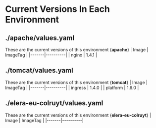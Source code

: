 # Current Versions In Each Environment
## ./apache/values.yaml
These are the current versions of this environment {**apache**}
| Image | ImageTag |
|-------|----------|
| nginx | 1.4.1 |
## ./tomcat/values.yaml
These are the current versions of this environment {**tomcat**}
| Image | ImageTag |
|-------|----------|
| ingress | 1.4.0 |
| platform | 1.6.0 |
## ./elera-eu-colruyt/values.yaml
These are the current versions of this environment {**elera-eu-colruyt**}
| Image | ImageTag |
|-------|----------|
